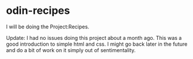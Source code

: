 # odin-recipes

I will be doing the Project:Recipes.  


Update: I had no issues doing this project about a month ago. 
This was a good introduction to simple html and css.
I might go back later in the future and do a bit of work on it simply out of sentimentality.